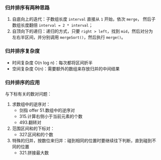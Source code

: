 
### 归并排序有两种思路

1. 自底向上的迭代：子数组长度 `interval` 直接从 `1` 开始，依次 `merge`，
然后子数组长度翻倍 `interval = 2 * interval`；
2. 自顶向下的递归：递归的方式，只要 `right > left`，找到 `mid`，然后对分为
左右半区间，并分别调用 `mergeSort()`，然后执行 `merge()`。

### 归并排序复杂度

- 时间复杂度 O(n log n)：每次都将区间折半
- 空间复杂度 O(n)：需要额外的数组来存放归并的中间结果

### 归并排序的应用

与下标有关的数对问题：
1. 求数组中的逆序对：
    - 剑指 offer 51.数组中的逆序对
    - 315.计算右侧小于当前元素的个数
    - 493.翻转对
2. 范围区间和的下标对：
    - 327.区间和的个数
3. 特殊的归并，按数位来归并：碰到相同的位置时要继续往下判断，直到碰到不同的位置
    - 321.拼接最大数






